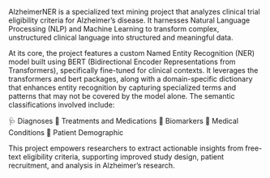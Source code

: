 AlzheimerNER is a specialized text mining project that analyzes clinical trial eligibility criteria for Alzheimer’s disease. It harnesses Natural Language Processing (NLP) and Machine Learning to transform complex, unstructured clinical language into structured and meaningful data.

At its core, the project features a custom Named Entity Recognition (NER) model built using BERT (Bidirectional Encoder Representations from Transformers), specifically fine-tuned for clinical contexts. It leverages the transformers and bert packages, along with a domain-specific dictionary that enhances entity recognition by capturing specialized terms and patterns that may not be covered by the model alone. The semantic classifications involved include:

🩺 Diagnoses
💊 Treatments and Medications
🧪 Biomarkers
🧬 Medical Conditions
👤 Patient Demographic

This project empowers researchers to extract actionable insights from free-text eligibility criteria, supporting improved study design, patient recruitment, and analysis in Alzheimer’s research.


